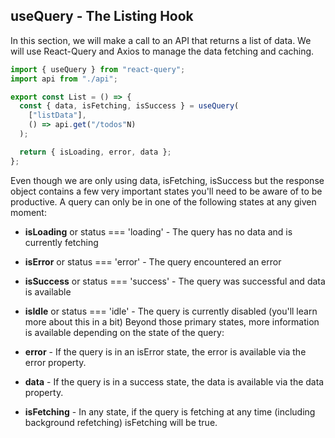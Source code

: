 ## useQuery - The Listing Hook

In this section, we will make a call to an API that returns a list of data. We will use React-Query and Axios to manage the data fetching and caching.

```jsx
import { useQuery } from "react-query";
import api from "./api";

export const List = () => {
  const { data, isFetching, isSuccess } = useQuery(
    ["listData"],
    () => api.get("/todos"N)
  );

  return { isLoading, error, data };
};
```

Even though we are only using data, isFetching, isSuccess but the response object contains a few very important states you'll need to be aware of to be productive. A query can only be in one of the following states at any given moment:

- **isLoading** or status === 'loading' - The query has no data and is currently fetching
- **isError** or status === 'error' - The query encountered an error
- **isSuccess** or status === 'success' - The query was successful and data is available
- **isIdle** or status === 'idle' - The query is currently disabled (you'll learn more about this in a bit)
Beyond those primary states, more information is available depending on the state of the query:

- **error** - If the query is in an isError state, the error is available via the error property.
- **data** - If the query is in a success state, the data is available via the data property.
- **isFetching** - In any state, if the query is fetching at any time (including background refetching) isFetching will be true.

